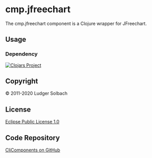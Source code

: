 cmp.jfreechart
==============
The cmp.jfreechart component is a Clojure wrapper for JFreechart.

Usage
-----

### Dependency
[![Clojars Project](https://img.shields.io/clojars/v/org.soulspace.clj/cmp.jfreechart.svg)](https://clojars.org/org.soulspace.clj/cmp.jfreechart)

Copyright
---------
© 2011-2020 Ludger Solbach

License
-------
[Eclipse Public License 1.0](http://www.eclipse.org/legal/epl-v10.html)

Code Repository
---------------
[CljComponents on GitHub](https://github.com/lsolbach/CljComponents)
